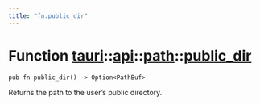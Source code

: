 ```yaml
---
title: "fn.public_dir"
---
```


# Function [tauri](/docs/api/rust/tauri/../../index.html)::​[api](/docs/api/rust/tauri/../index.html)::​[path](/docs/api/rust/tauri/index.html)::​[public_dir](/docs/api/rust/tauri/)

    pub fn public_dir() -> Option<PathBuf>

Returns the path to the user’s public directory.
